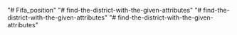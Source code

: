 "# Fifa_position" 
"# find-the-district-with-the-given-attributes" 
"# find-the-district-with-the-given-attributes" 
"# find-the-district-with-the-given-attributes" 
